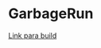 # GarbageRun
[Link para build]([/guides/content/editing-an-existing-page](https://murilo-bezerra.itch.io/garbage-run))
